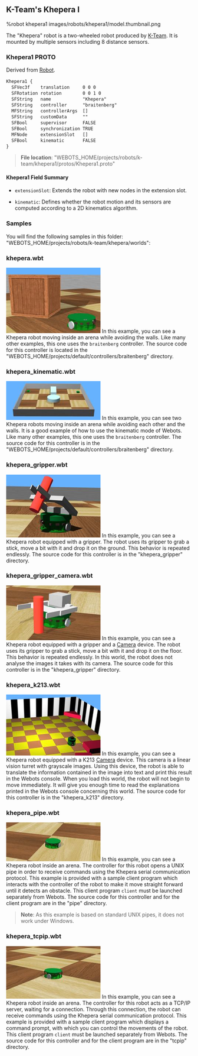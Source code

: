 ## K-Team's Khepera I

%robot khepera1 images/robots/khepera1/model.thumbnail.png

The "Khepera" robot is a two-wheeled robot produced by [K-Team](https://www.k-team.com/).
It is mounted by multiple sensors including 8 distance sensors.

### Khepera1 PROTO

Derived from [Robot](../reference/robot.md).

```
Khepera1 {
  SFVec3f    translation     0 0 0
  SFRotation rotation        0 0 1 0
  SFString   name            "Khepera"
  SFString   controller      "braitenberg"
  MFString   controllerArgs  []
  SFString   customData      ""
  SFBool     supervisor      FALSE
  SFBool     synchronization TRUE
  MFNode     extensionSlot   []
  SFBool     kinematic       FALSE
}
```

> **File location**: "WEBOTS\_HOME/projects/robots/k-team/khepera1/protos/Khepera1.proto"

#### Khepera1 Field Summary

- `extensionSlot`: Extends the robot with new nodes in the extension slot.

- `kinematic`: Defines whether the robot motion and its sensors are computed according to a 2D kinematics algorithm.

### Samples

You will find the following samples in this folder: "WEBOTS\_HOME/projects/robots/k-team/khepera/worlds":

### khepera.wbt

![khepera.wbt.png](images/robots/khepera1/khepera.wbt.thumbnail.jpg) In this example, you can see a Khepera robot moving inside an arena while avoiding the walls.
Like many other examples, this one uses the `braitenberg` controller.
The source code for this controller is located in the "WEBOTS\_HOME/projects/default/controllers/braitenberg" directory.

### khepera\_kinematic.wbt

![khepera_kinematic.wbt.png](images/robots/khepera1/khepera_kinematic.wbt.thumbnail.jpg) In this example, you can see two Khepera robots moving inside an arena while avoiding each other and the walls.
It is a good example of how to use the kinematic mode of Webots.
Like many other examples, this one uses the `braitenberg` controller.
The source code for this controller is in the "WEBOTS\_HOME/projects/default/controllers/braitenberg" directory.

### khepera\_gripper.wbt

![khepera_gripper.wbt.png](images/robots/khepera1/khepera_gripper.wbt.thumbnail.jpg) In this example, you can see a Khepera robot equipped with a gripper.
The robot uses its gripper to grab a stick, move a bit with it and drop it on the ground.
This behavior is repeated endlessly.
The source code for this controller is in the "khepera\_gripper" directory.

### khepera\_gripper\_camera.wbt

![khepera_gripper_camera.wbt.png](images/robots/khepera1/khepera_gripper_camera.wbt.thumbnail.jpg) In this example, you can see a Khepera robot equipped with a gripper and a [Camera](../reference/camera.md) device.
The robot uses its gripper to grab a stick, move a bit with it and drop it on the floor.
This behavior is repeated endlessly.
In this world, the robot does not analyse the images it takes with its camera.
The source code for this controller is in the "khepera\_gripper" directory.

### khepera\_k213.wbt

![khepera_k213.wbt.png](images/robots/khepera1/khepera_k213.wbt.thumbnail.jpg) In this example, you can see a Khepera robot equipped with a K213 [Camera](../reference/camera.md) device.
This camera is a linear vision turret with grayscale images.
Using this device, the robot is able to translate the information contained in the image into text and print this result in the Webots console.
When you load this world, the robot will not begin to move immediately.
It will give you enough time to read the explanations printed in the Webots console concerning this world.
The source code for this controller is in the "khepera\_k213" directory.

### khepera\_pipe.wbt

![khepera_pipe.wbt.png](images/robots/khepera1/khepera_pipe.wbt.thumbnail.jpg) In this example, you can see a Khepera robot inside an arena.
The controller for this robot opens a UNIX pipe in order to receive commands using the Khepera serial communication protocol.
This example is provided with a sample client program which interacts with the controller of the robot to make it move straight forward until it detects an obstacle.
This client program `client` must be launched separately from Webots.
The source code for this controller and for the client program are in the "pipe" directory.

> **Note**: As this example is based on standard UNIX pipes, it does not work under Windows.

### khepera\_tcpip.wbt

![khepera_tcpip.wbt.png](images/robots/khepera1/khepera_tcpip.wbt.thumbnail.jpg) In this example, you can see a Khepera robot inside an arena.
The controller for this robot acts as a TCP/IP server, waiting for a connection.
Through this connection, the robot can receive commands using the Khepera serial communication protocol.
This example is provided with a sample client program which displays a command prompt, with which you can control the movements of the robot.
This client program `client` must be launched separately from Webots.
The source code for this controller and for the client program are in the "tcpip" directory.
